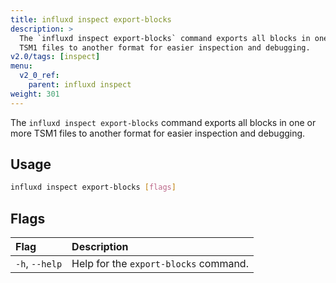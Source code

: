```yaml
---
title: influxd inspect export-blocks
description: >
  The `influxd inspect export-blocks` command exports all blocks in one or more
  TSM1 files to another format for easier inspection and debugging.
v2.0/tags: [inspect]
menu:
  v2_0_ref:
    parent: influxd inspect
weight: 301
---
```


The `influxd inspect export-blocks` command exports all blocks in one or more
TSM1 files to another format for easier inspection and debugging.

## Usage
```sh
influxd inspect export-blocks [flags]
```

## Flags
| Flag           | Description                           |
|:----           |:-----------                           |
| `-h`, `--help` | Help for the `export-blocks` command. |
